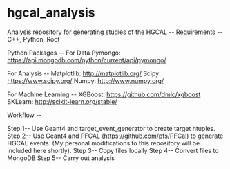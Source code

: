 # hgcal_analysis
Analysis repository for generating studies of the HGCAL
-- Requirements --
C++, Python, Root

Python Packages --
For Data
Pymongo: https://api.mongodb.com/python/current/api/pymongo/

For Analysis --
Matplotlib: http://matplotlib.org/
Scipy: https://www.scipy.org/
Numpy: http://www.numpy.org/

For Machine Learning --
XGBoost: https://github.com/dmlc/xgboost
SKLearn: http://scikit-learn.org/stable/

Workflow --

Step 1-- Use Geant4 and target_event_generator to create target ntuples.
Step 2-- Use Geant4 and PFCAL (https://github.com/pfs/PFCal) to generate HGCAL events.  (My personal modifications to this repository will be included here shortly).
Step 3-- Copy files locally
Step 4-- Convert files to MongoDB
Step 5-- Carry out analysis
